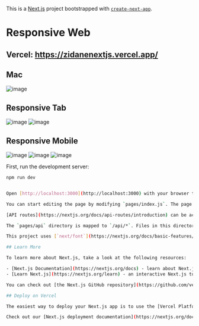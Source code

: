 This is a [Next.js](https://nextjs.org/) project bootstrapped with [`create-next-app`](https://github.com/vercel/next.js/tree/canary/packages/create-next-app).
# Responsive Web
## Vercel: https://zidanenextjs.vercel.app/
## Mac
![image](https://user-images.githubusercontent.com/101534120/220801044-988a20cd-dc98-41a1-a48e-d39c741310ce.png)

## Responsive Tab
![image](https://user-images.githubusercontent.com/101534120/220786334-3564d4ab-7aaa-4512-b5c2-b0816395343a.png)
![image](https://user-images.githubusercontent.com/101534120/220786613-a15e0292-b127-423b-8f2d-55215ba51331.png)


## Responsive Mobile
![image](https://user-images.githubusercontent.com/101534120/220785915-f3a6b457-d6e5-4c0a-98b7-27affb6937b8.png)
![image](https://user-images.githubusercontent.com/101534120/220786089-dc93b810-9276-4bd6-b306-4f0de8da7ea7.png)
![image](https://user-images.githubusercontent.com/101534120/220786218-7be51904-1085-4a73-b64a-464c54748642.png)





First, run the development server:

```bash
npm run dev


Open [http://localhost:3000](http://localhost:3000) with your browser to see the result.

You can start editing the page by modifying `pages/index.js`. The page auto-updates as you edit the file.

[API routes](https://nextjs.org/docs/api-routes/introduction) can be accessed on [http://localhost:3000/api/hello](http://localhost:3000/api/hello). This endpoint can be edited in `pages/api/hello.js`.

The `pages/api` directory is mapped to `/api/*`. Files in this directory are treated as [API routes](https://nextjs.org/docs/api-routes/introduction) instead of React pages.

This project uses [`next/font`](https://nextjs.org/docs/basic-features/font-optimization) to automatically optimize and load Inter, a custom Google Font.

## Learn More

To learn more about Next.js, take a look at the following resources:

- [Next.js Documentation](https://nextjs.org/docs) - learn about Next.js features and API.
- [Learn Next.js](https://nextjs.org/learn) - an interactive Next.js tutorial.

You can check out [the Next.js GitHub repository](https://github.com/vercel/next.js/) - your feedback and contributions are welcome!

## Deploy on Vercel

The easiest way to deploy your Next.js app is to use the [Vercel Platform](https://vercel.com/new?utm_medium=default-template&filter=next.js&utm_source=create-next-app&utm_campaign=create-next-app-readme) from the creators of Next.js.

Check out our [Next.js deployment documentation](https://nextjs.org/docs/deployment) for more details.
